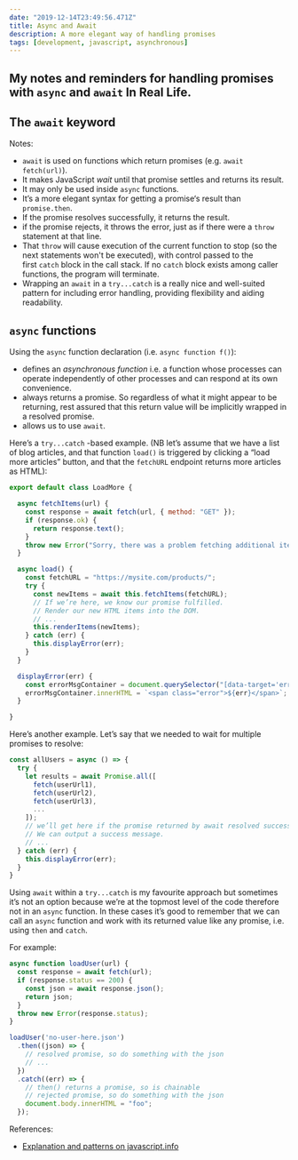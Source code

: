 ```yaml
---
date: "2019-12-14T23:49:56.471Z"
title: Async and Await
description: A more elegant way of handling promises
tags: [development, javascript, asynchronous]
---
```

My notes and reminders for handling promises with `async` and `await` In Real Life.
---

## The `await` keyword

Notes:

- `await` is used on functions which return promises (e.g. `await fetch(url)`).
- It makes JavaScript _wait_ until that promise settles and returns its result.
- It may only be used inside `async` functions.
- It’s a more elegant syntax for getting a promise‘s result than `promise.then`.
- If the promise resolves successfully, it returns the result.
- if the promise rejects, it throws the error, just as if there were a `throw` statement at that line.
- That `throw` will cause execution of the current function to stop (so the next statements won't be executed), with control passed to the first `catch` block in the call stack. If no `catch` block exists among caller functions, the program will terminate.
- Wrapping an `await` in a `try...catch` is a really nice and well-suited pattern for including error handling, providing flexibility and aiding readability.

## `async` functions

Using the `async` function declaration (i.e. `async function f()`):

- defines an _asynchronous function_ i.e. a function whose processes can operate independently of other processes and can respond at its own convenience.
- always returns a promise. So regardless of what it might appear to be returning, rest assured that this return value will be implicitly wrapped in a resolved promise.
- allows us to use `await`.

Here’s a `try...catch` -based example. (NB let’s assume that we have a list of blog articles, and that function `load()` is triggered by clicking a “load more articles” button, and that the `fetchURL` endpoint returns more articles as HTML):

``` js
export default class LoadMore {

  async fetchItems(url) {
    const response = await fetch(url, { method: "GET" });
    if (response.ok) {
      return response.text();
    }
    throw new Error("Sorry, there was a problem fetching additional items.");
  }

  async load() {
    const fetchURL = "https://mysite.com/products/";
    try {
      const newItems = await this.fetchItems(fetchURL);
      // If we’re here, we know our promise fulfilled.
      // Render our new HTML items into the DOM.
      // ...
      this.renderItems(newItems);
    } catch (err) {
      this.displayError(err);
    }
  }

  displayError(err) {
    const errorMsgContainer = document.querySelector("[data-target='error-msg']");
    errorMsgContainer.innerHTML = `<span class="error">${err}</span>`;
  }

}
```

Here’s another example. Let’s say that we needed to wait for multiple promises to resolve:

``` js
const allUsers = async () => {
  try {
    let results = await Promise.all([
      fetch(userUrl1),
      fetch(userUrl2),
      fetch(userUrl3),
      ...
    ]);
    // we’ll get here if the promise returned by await resolved successfully.
    // We can output a success message.
    // ...
  } catch (err) {
    this.displayError(err);
  }
}
```

Using `await` within a `try...catch` is my favourite approach but sometimes it’s not an option because we’re at the topmost level of the code therefore not in an `async` function. In these cases it’s good to remember that we can call an `async` function and work with its returned value like any promise, i.e. using `then` and `catch`.

For example:

``` js
async function loadUser(url) {
  const response = await fetch(url);
  if (response.status == 200) {
    const json = await response.json();
    return json;
  }
  throw new Error(response.status);
}

loadUser('no-user-here.json')
  .then((json) => {
    // resolved promise, so do something with the json
    // ...
  })
  .catch((err) => {
    // then() returns a promise, so is chainable
    // rejected promise, so do something with the json
    document.body.innerHTML = "foo";
  });
```

References:
- [Explanation and patterns on javascript.info](https://javascript.info/async-await)

